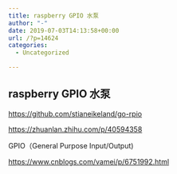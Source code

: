 ```yaml
---
title: raspberry GPIO 水泵
author: "-"
date: 2019-07-03T14:13:58+00:00
url: /?p=14624
categories:
  - Uncategorized

---
```

## raspberry GPIO 水泵
https://github.com/stianeikeland/go-rpio
  
https://zhuanlan.zhihu.com/p/40594358

GPIO（General Purpose Input/Output) 
  
https://www.cnblogs.com/vamei/p/6751992.html